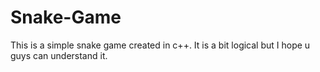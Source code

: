 # Snake-Game
This is a simple snake game created in c++. It is a bit logical but I hope u guys can understand it.
